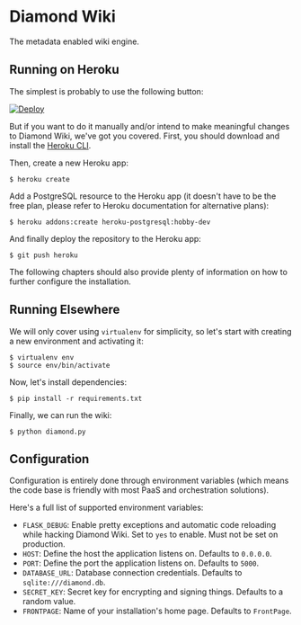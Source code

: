 # Diamond Wiki

The metadata enabled wiki engine.


## Running on Heroku

The simplest is probably to use the following button:

[![Deploy](https://www.herokucdn.com/deploy/button.svg)](https://heroku.com/deploy?template=https://bitbucket.com/saalaa/diamond)

But if you want to do it manually and/or intend to make meaningful changes to
Diamond Wiki, we've got you covered. First, you should download and install the
[Heroku CLI](https://devcenter.heroku.com/articles/heroku-command-line).

Then, create a new Heroku app:

    $ heroku create

Add a PostgreSQL resource to the Heroku app (it doesn't have to be the free
plan, please refer to Heroku documentation for alternative plans):

    $ heroku addons:create heroku-postgresql:hobby-dev

And finally deploy the repository to the Heroku app:

    $ git push heroku

The following chapters should also provide plenty of information on how to
further configure the installation.


## Running Elsewhere

We will only cover using `virtualenv` for simplicity, so let's start with
creating a new environment and activating it:

    $ virtualenv env
    $ source env/bin/activate

Now, let's install dependencies:

    $ pip install -r requirements.txt

Finally, we can run the wiki:

    $ python diamond.py


## Configuration

Configuration is entirely done through environment variables (which means the
code base is friendly with most PaaS and orchestration solutions).

Here's a full list of supported environment variables:

- `FLASK_DEBUG`: Enable pretty exceptions and automatic code reloading while
  hacking Diamond Wiki. Set to `yes` to enable. Must not be set on production.
- `HOST`: Define the host the application listens on. Defaults to `0.0.0.0`.
- `PORT`: Define the port the application listens on. Defaults to `5000`.
- `DATABASE_URL`: Database connection credentials. Defaults to
  `sqlite:///diamond.db`.
- `SECRET_KEY`: Secret key for encrypting and signing things. Defaults to a
  random value.
- `FRONTPAGE`: Name of your installation's home page. Defaults to `FrontPage`.
